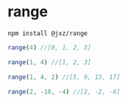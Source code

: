 # range

```
npm install @jxz/range
```

```js
range(4) //[0, 1, 2, 3]

range(1, 4) //[1, 2, 3]

range(1, 4, 2) //[5, 9, 13, 17]

range(2, -10, -4) //[2, -2, -6]
```